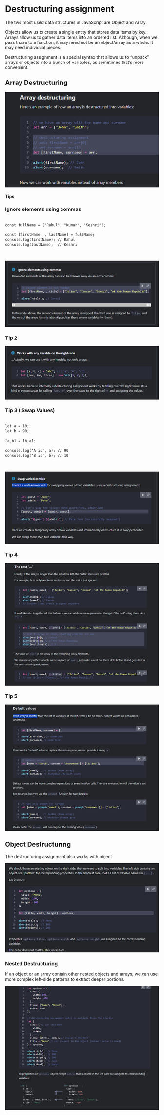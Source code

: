 # Destructuring assignment

The two most used data structures in JavaScript are Object and Array.

Objects allow us to create a single entity that stores data items by key.
Arrays allow us to gather data items into an ordered list.
Although, when we pass those to a function, it may need not be an object/array as a whole. It may need individual pieces.

Destructuring assignment is a special syntax that allows us to “unpack” arrays or objects into a bunch of variables, as sometimes that’s more convenient.

## Array Destructuring

![Alt text](image.png)

#### Tips

### Ignore elements using commas

<pre>
<code>
const fullName = ["Rahul", "Kumar", "Keshri"];

const [firstName, , lastName] = fullName;
console.log(firstName); // Rahul
console.log(lastName);  // Keshri

</code>
</pre>

![Alt text](image-1.png)


### Tip 2
![Alt text](image-2.png)


### Tip 3 ( Swap Values)
<pre>
<code>
let a = 10;
let b = 90;

[a,b] = [b,a];

console.log('A is', a); // 90
console.log('B is', b); // 10

</code>
</pre>
![Alt text](image-3.png)

### Tip 4
![Alt text](image-5.png)

### Tip 5
![Alt text](image-6.png)

## Object Destructuring

The destructuring assignment also works with object

![Alt text](image-7.png)

### Nested Destructuring
If an object or an array contain other nested objects and arrays, we can use more complex left-side patterns to extract deeper portions.

![Alt text](image-8.png)